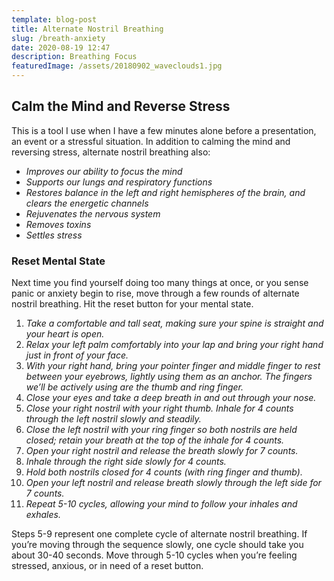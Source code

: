 ```yaml
---
template: blog-post
title: Alternate Nostril Breathing
slug: /breath-anxiety
date: 2020-08-19 12:47
description: Breathing Focus
featuredImage: /assets/20180902_waveclouds1.jpg
---
```

## Calm the Mind and Reverse Stress

This is a tool I use when I have a few minutes alone before a presentation, an event or a stressful situation. In addition to calming the mind and reversing stress, alternate nostril breathing also:

* *Improves our ability to focus the mind*
* *Supports our lungs and respiratory functions*
* *Restores balance in the left and right hemispheres of the brain, and clears the energetic channels*
* *Rejuvenates the nervous system*
* *Removes toxins*
* *Settles stress*

### Reset Mental State

Next time you find yourself doing too many things at once, or you sense panic or anxiety begin to rise, move through a few rounds of alternate nostril breathing. Hit the reset button for your mental state.

1. *Take a comfortable and tall seat, making sure your spine is straight and your heart is open.*
2. *Relax your left palm comfortably into your lap and bring your right hand just in front of your face.*
3. *With your right hand, bring your pointer finger and middle finger to rest between your eyebrows, lightly using them as an anchor. The fingers we’ll be actively using are the thumb and ring finger.*
4. *Close your eyes and take a deep breath in and out through your nose.*
5. *Close your right nostril with your right thumb. Inhale for 4 counts through the left nostril slowly and steadily.*
6. *Close the left nostril with your ring finger so both nostrils are held closed; retain your breath at the top of the inhale for 4 counts.*
7. *Open your right nostril and release the breath slowly for 7 counts.*
8. *Inhale through the right side slowly for 4 counts.*
9. *Hold both nostrils closed for 4 counts (with ring finger and thumb).*
10. *Open your left nostril and release breath slowly through the left side for 7 counts.* 
11. *Repeat 5-10 cycles, allowing your mind to follow your inhales and exhales.*

Steps 5-9 represent one complete cycle of alternate nostril breathing. If you’re moving through the sequence slowly, one cycle should take you about 30-40 seconds. Move through 5-10 cycles when you’re feeling stressed, anxious, or in need of a reset button.